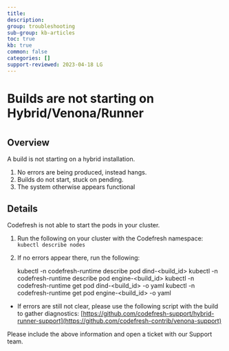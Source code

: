 ```yaml
---
title: 
description: 
group: troubleshooting
sub-group: kb-articles
toc: true
kb: true
common: false
categories: []
support-reviewed: 2023-04-18 LG
---
```


# Builds are not starting on Hybrid/Venona/Runner

#

## Overview

A build is not starting on a hybrid installation.

  1. No errors are being produced, instead hangs.
  2. Builds do not start, stuck on pending.
  3. The system otherwise appears functional

## Details

Codefresh is not able to start the pods in your cluster.

  1. Run the following on your cluster with the Codefresh namespace: `kubectl describe nodes`
  2. If no errors appear there, run the following:

    
    
       kubectl -n codefresh-runtime describe pod dind-<build_id>
       kubectl -n codefresh-runtime describe pod engine-<build_id>
       kubectl -n codefresh-runtime get pod dind-<build_id> -o yaml
       kubectl -n codefresh-runtime get pod engine-<build_id> -o yaml
    

  * If errors are still not clear, please use the following script with the build to gather diagnostics: [https://github.com/codefresh-support/hybrid-runner-support](https://github.com/codefresh-contrib/venona-support)

Please include the above information and open a ticket with our Support team.

